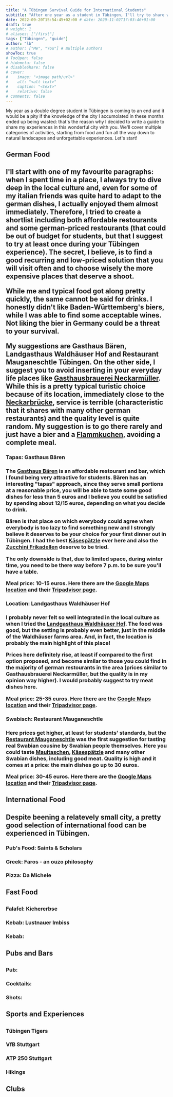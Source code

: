 ```yaml
---
title: "A Tübingen Survival Guide for International Students"
subtitle: "After one year as a student in Tübingen, I'll try to share with you all the city knowledge I gained!"
date: 2022-09-20T15:54:45+02:00 # date: 2020-11-02T17:03:46+01:00
draft: true
# weight: 1
# aliases: ["/first"]
tags: ["Tübingen", "guide"]
author: "lb"
# author: ["Me", "You"] # multiple authors
showToc: true
# TocOpen: false
# hidemeta: false
# disableShare: false
# cover:
#    image: "<image path/url>"
#    alt: "<alt text>"
#    caption: "<text>"
#    relative: false
# comments: false
---
```

My year as a double degree student in Tübingen is coming to an end and it would be a pity if the knowledge of the city I accumolated in these months ended up being wasted: that's the reason why I decided to write a guide to share my experiences in this wonderful city with you. We'll cover multiple categories of activities, starting from food and fun all the way down to natural landscapes and unforgettable experiences. Let's start!

<h2>German Food<h2>

I'll start with one of my favourite paragraphs: when I spent time in a place, I always try to dive deep in the local culture and, even for some of my italian friends was quite hard to adapt to the german dishes, I actually enjoyed them almost immediately.
Therefore, I tried to create a shortlist including both affordable restourants and some german-priced restourants (that could be out of budget for students, but that I suggest to try at least once during your Tübingen experience). The secret, I believe, is to find a good recurring and low-priced solution that you will visit often and to choose wisely the more expensive places that deserve a shoot. 

While me and typical food got along pretty quickly, the same cannot be said for drinks. I honestly didn't like Baden-Württemberg's biers, while I was able to find some acceptable wines. Not liking the bier in Germany could be a threat to your survival.

My suggestions are Gasthaus Bären, Landgasthaus Waldhäuser Hof and Restaurant Mauganeschtle Tübingen.
On the other side, I suggest you to avoid inserting in your everyday life places like [Gasthausbrauerei Neckarmüller](https://goo.gl/maps/uvpkuUCNMAGziHhU8). While this is a pretty typical turistic choice because of its location, immediately close to the [Neckarbrücke](https://goo.gl/maps/32r1Vc31LEdxCxgF6), service is terrible (characteristic that it shares with many other german restaurants) and the quality level is quite random. My suggestion is to go there rarely and just have a bier and a [Flammkuchen](https://en.wikipedia.org/wiki/Flammekueche), avoiding a complete meal.

<h3>Tapas: Gasthaus Bären<h3>

The [Gasthaus Bären](https://www.instagram.com/gasthaus_baeren/) is an affordable restourant and bar, which I found being very attractive for students. Bären has an interesting "tapas" approach, since they serve small portions at a reasonable price, you will be able to taste some good dishes for less than 5 euros and I believe you could be satisfied by spending about 12/15 euros, depending on what you decide to drink.

Bären is that place on which everybody could agree when everybody is too lazy to find something new and I strongly believe it deserves to be your choice for your first dinner out in Tübingen. I had the best [Käsespätzle](https://en.wikipedia.org/wiki/K%C3%A4sesp%C3%A4tzle) ever here and also the [Zucchini Frikadellen](https://duckduckgo.com/?q=Zucchini+Frikadellen&t=newext&iax=images&ia=images) deserve to be tried.

The only downside is that, due to limited space, during winter time, you need to be there way before 7 p.m. to be sure you'll have a table.

Meal price: 10-15 euros. Here there are the [Google Maps location](https://goo.gl/maps/LfJeg6sqC5q5hTrM7) and their [Tripadvisor page](https://www.tripadvisor.it/Restaurant_Review-g198539-d10125512-Reviews-Gasthaus_Baren-Tubingen_Baden_Wurttemberg.html).

<h3>Location: Landgasthaus Waldhäuser Hof<h3>

I probably never felt so well integrated in the local culture as when I tried the [Landgasthaus Waldhäuser Hof](https://waldhaeuser-hof.de/). The food was good, but the setting is probably even better, just in the middle of the Waldhäuser farms area. And, in fact, the location is probably the main highlight of this place!

Prices here definitely rise, at least if compared to the first option proposed, and become similar to those you could find in the majority of german restourants in the area (prices similar to Gasthausbrauerei Neckarmüller, but the quality is in my opinion way higher). I would probably suggest to try meat dishes here.

Meal price: 25-35 euros. Here there are the [Google Maps location](https://g.page/WaldhaeuserHof?share) and their [Tripadvisor page](https://www.tripadvisor.de/Restaurant_Review-g198539-d21141085-Reviews-Waldhauser_Hof-Tubingen_Baden_Wurttemberg.html).

<h3>Swabisch: Restaurant Mauganeschtle<h3>

Here prices get higher, at least for students' standards, but the [Restaurant Mauganeschtle](https://www.mauganeschtle.de/) was the first suggestion for tasting real Swabian cousine by Swabian people themselves. Here you could taste [Maultaschen](https://en.wikipedia.org/wiki/Maultasche), [Käsespätzle](https://en.wikipedia.org/wiki/K%C3%A4sesp%C3%A4tzle) and many other Swabian dishes, including good meat. Quality is high and it comes at a price: the main dishes go up to 30 euros.

Meal price: 30-45 euros. Here there are the [Google Maps location](https://g.page/mauganeschtle?share) and their [Tripadvisor page](https://www.tripadvisor.de/Restaurant_Review-g198539-d1344207-Reviews-Mauganeschtle-Tubingen_Baden_Wurttemberg.html).


<h2>International Food<h2>

Despite beening a relatevely small city, a pretty good selection of international food can be experienced in Tübingen. 

<h3>Pub's Food: Saints & Scholars<h3>


<h3>Greek: Faros - an ouzo philosophy<h3>


<h3>Pizza: Da Michele<h3>


<h2>Fast Food<h2>


<h3>Falafel: Kichererbse<h3>


<h3>Kebab: Lustnauer Imbiss<h3>


<h3>Kebab: <h3>


<h2>Pubs and Bars<h2>

<h3>Pub: <h3>

<h3>Cocktails: <h3>

<h3>Shots: <h3>



<h2>Sports and Experiences<h2>

<h3>Tübingen Tigers<h3>

<h3>VfB Stuttgart<h3>

<h3>ATP 250 Stuttgart<h3>

<h3>Hikings<h3>

<h3><h3>


<h2>Clubs<h2>

<h3> <h3>

<h3> <h3>